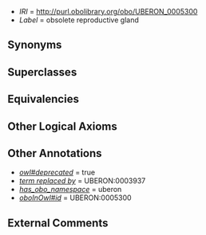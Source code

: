  * *IRI* = http://purl.obolibrary.org/obo/UBERON_0005300
 * *Label* = obsolete reproductive gland

## Synonyms


## Superclasses


## Equivalencies


## Other Logical Axioms


## Other Annotations

 * *[owl#deprecated](../../ed/owl#deprecated.md)* = true
 * *[term replaced by](../../IAO/01/IAO_0100001.md)* = UBERON:0003937
 * *[has_obo_namespace](../../ce/oboInOwl#hasOBONamespace.md)* = uberon
 * *[oboInOwl#id](../../id/oboInOwl#id.md)* = UBERON:0005300

## External Comments

